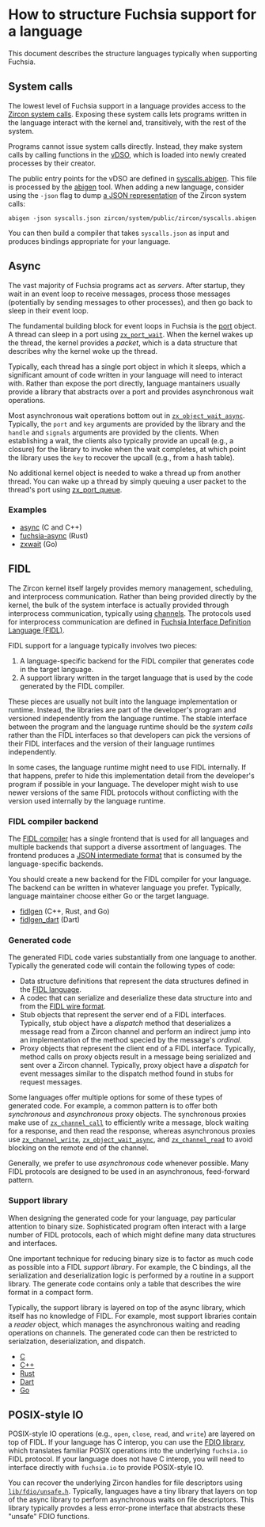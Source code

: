 # How to structure Fuchsia support for a language

This document describes the structure languages typically when supporting
Fuchsia.

## System calls

The lowest level of Fuchsia support in a language provides access to the
[Zircon system calls](https://fuchsia.googlesource.com/fuchsia/+/master/zircon/docs/syscalls/).
Exposing these system calls lets programs written in the language interact with
the kernel and, transitively, with the rest of the system.

Programs cannot issue system calls directly. Instead, they make system calls by
calling functions in the [vDSO](https://fuchsia.googlesource.com/fuchsia/+/master/zircon/docs/vdso.md),
which is loaded into newly created processes by their creator.

The public entry points for the vDSO are defined in
[syscalls.abigen](https://fuchsia.googlesource.com/fuchsia/+/master/zircon/system/public/zircon/syscalls.abigen).
This file is processed by the [abigen](https://fuchsia.googlesource.com/fuchsia/+/master/zircon/docs/vdso.md#abigen-tool)
tool. When adding a new language, consider using the `-json` flag to dump
[a JSON representation](https://fuchsia.googlesource.com/fuchsia/+/master/zircon/system/host/abigen/syscall_schema.json)
of the Zircon system calls:

```
abigen -json syscalls.json zircon/system/public/zircon/syscalls.abigen
```

You can then build a compiler that takes `syscalls.json` as input and produces
bindings appropriate for your language.

## Async

The vast majority of Fuchsia programs act as *servers*. After startup, they wait
in an event loop to receive messages, process those messages (potentially by
sending messages to other processes), and then go back to sleep in their event
loop.

The fundamental building block for event loops in Fuchsia is the
[port](https://fuchsia.googlesource.com/fuchsia/+/master/zircon/docs/objects/port.md)
object. A thread can sleep in a port using
[`zx_port_wait`](https://fuchsia.googlesource.com/fuchsia/+/master/zircon/docs/syscalls/port_wait.md).
When the kernel wakes up the thread, the kernel provides a *packet*, which is a
data structure that describes why the kernel woke up the thread.

Typically, each thread has a single port object in which it sleeps, which a
significant amount of code written in your language will need to interact with.
Rather than expose the port directly, language mantainers usually provide
a library that abstracts over a port and provides asynchronous wait operations.

Most asynchronous wait operations bottom out in
[`zx_object_wait_async`](https://fuchsia.googlesource.com/fuchsia/+/master/zircon/docs/syscalls/object_wait_async.md). Typically, the `port` and `key`
arguments are provided by the library and the `handle` and `signals`
arguments are provided by the clients. When establishing a wait, the clients
also typically provide an upcall (e.g., a closure) for the library to invoke
when the wait completes, at which point the library uses the `key` to recover
the upcall (e.g., from a hash table).

No additional kernel object is needed to wake a thread up from another thread.
You can wake up a thread by simply queuing a user packet to the thread's port
using
[zx_port_queue](https://fuchsia.googlesource.com/fuchsia/+/master/zircon/docs/syscalls/port_queue.md).

### Examples

* [async](https://fuchsia.googlesource.com/fuchsia/+/master/zircon/system/ulib/async)
  (C and C++)
* [fuchsia-async](https://fuchsia.googlesource.com/fuchsia/+/master/garnet/public/rust/fuchsia-async/) (Rust)
* [zxwait](https://fuchsia.googlesource.com/third_party/go/+/master/src/syscall/zx/zxwait/) (Go)

## FIDL

The Zircon kernel itself largely provides memory management, scheduling, and
interprocess communication. Rather than being provided directly by the kernel,
the bulk of the system interface is actually provided through interprocess
communication, typically using [channels](https://fuchsia.googlesource.com/fuchsia/+/master/zircon/docs/objects/channel.md).
The protocols used for interprocess communication are defined in
[Fuchsia Interface Definition Language (FIDL)](../fidl/README.md).

FIDL support for a language typically involves two pieces:

1. A language-specific backend for the FIDL compiler that generates code in the
   target language.
2. A support library written in the target language that is used by the code
   generated by the FIDL compiler.

These pieces are usually not built into the language implementation or runtime.
Instead, the libraries are part of the developer's program and versioned
independently from the language runtime. The stable interface between the
program and the language runtime should be the *system calls* rather than the
FIDL interfaces so that developers can pick the versions of their FIDL
interfaces and the version of their language runtimes independently.

In some cases, the language runtime might need to use FIDL internally. If that
happens, prefer to hide this implementation detail from the developer's program
if possible in your language. The developer might wish to use newer versions of
the same FIDL protocols without conflicting with the version used internally by
the language runtime.

### FIDL compiler backend

The [FIDL compiler](https://fuchsia.googlesource.com/fuchsia/+/master/zircon/system/host/fidl/)
has a single frontend that is used for all languages and multiple backends that
support a diverse assortment of languages. The frontend produces a
[JSON intermediate format](https://fuchsia.googlesource.com/fuchsia/+/master/docs/development/languages/fidl/reference/json-ir.md)
that is consumed by the language-specific backends.

You should create a new backend for the FIDL compiler for your language. The
backend can be written in whatever language you prefer. Typically, language
maintainer choose either Go or the target language.

 * [fidlgen](https://fuchsia.googlesource.com/fuchsia/+/master/garnet/go/src/fidl/compiler/backend) (C++, Rust, and Go)
 * [fidlgen_dart](https://fuchsia.googlesource.com/topaz/+/master/bin/fidlgen_dart) (Dart)

### Generated code

The generated FIDL code varies substantially from one language to another.
Typically the generated code will contain the following types of code:

* Data structure definitions that represent the data structures defined in the
  [FIDL language](https://fuchsia.googlesource.com/fuchsia/+/master/docs/development/languages/fidl/reference/language.md).
* A codec that can serialize and deserialize these data structure into and from
  the [FIDL wire format](https://fuchsia.googlesource.com/fuchsia/+/master/docs/development/languages/fidl/reference/wire-format/README.md).
* Stub objects that represent the server end of a FIDL interfaces. Typically,
  stub object have a *dispatch* method that deserializes a message read from a
  Zircon channel and perform an indirect jump into an implementation of the
  method specied by the message's *ordinal*.
* Proxy objects that represent the client end of a FIDL interface. Typically,
  method calls on proxy objects result in a message being serialized and
  sent over a Zircon channel. Typically, proxy object have a *dispatch* for
  event messages similar to the dispatch method found in stubs for request
  messages.

Some languages offer multiple options for some of these types of generated code.
For example, a common pattern is to offer both *synchronous* and *asynchronous*
proxy objects. The synchronous proxies make use of
[`zx_channel_call`](https://fuchsia.googlesource.com/fuchsia/+/master/zircon/docs/syscalls/channel_call.md)
to efficiently write a message, block waiting for a response, and then read the
response, whereas asynchronous proxies use
[`zx_channel_write`](https://fuchsia.googlesource.com/fuchsia/+/master/zircon/docs/syscalls/channel_write.md),
[`zx_object_wait_async`](https://fuchsia.googlesource.com/fuchsia/+/master/zircon/docs/syscalls/object_wait_async.md),
and
[`zx_channel_read`](https://fuchsia.googlesource.com/fuchsia/+/master/zircon/docs/syscalls/channel_read.md)
to avoid blocking on the remote end of the channel.

Generally, we prefer to use *asynchronous* code whenever possible. Many FIDL
protocols are designed to be used in an asynchronous, feed-forward pattern.

### Support library

When designing the generated code for your language, pay particular attention to
binary size. Sophisticated program often interact with a large number of FIDL
protocols, each of which might define many data structures and interfaces.

One important technique for reducing binary size is to factor as much code as
possible into a FIDL *support library*. For example, the C bindings, all the
serialization and deserialization logic is performed by a routine in a support
library. The generate code contains only a table that describes the wire format
in a compact form.

Typically, the support library is layered on top of the async library, which
itself has no knowledge of FIDL. For example, most support libraries contain a
*reader* object, which manages the asynchronous waiting and reading operations
on channels. The generated code can then be restricted to serialzation,
deserialization, and dispatch.

 * [C](https://fuchsia.googlesource.com/fuchsia/+/master/zircon/system/ulib/fidl)
 * [C++](https://fuchsia.googlesource.com/fuchsia/+/master/garnet/public/lib/fidl/cpp/)
 * [Rust](https://fuchsia.googlesource.com/fuchsia/+/master/garnet/public/lib/fidl/rust/fidl)
 * [Dart](https://fuchsia.googlesource.com/topaz/+/master/public/dart/fidl/)
 * [Go](https://fuchsia.googlesource.com/third_party/go/+/master/src/syscall/zx/fidl/)

## POSIX-style IO

POSIX-style IO operations (e.g., `open`, `close`, `read`, and `write`) are
layered on top of FIDL. If your language has C interop, you can use the
[FDIO library](https://fuchsia.googlesource.com/fuchsia/+/master/zircon/system/ulib/fdio),
which translates familiar POSIX operations into the underlying `fuchsia.io` FIDL
protocol. If your language does not have C interop, you will need to interface
directly with `fuchsia.io` to provide POSIX-style IO.

You can recover the underlying Zircon handles for file descriptors using [`lib/fdio/unsafe.h`](https://fuchsia.googlesource.com/fuchsia/+/master/zircon/system/ulib/fdio/include/lib/fdio/unsafe.h).
Typically, languages have a tiny library that layers on top of the async library
to perform asynchronous waits on file descriptors. This library typically
provdes a less error-prone interface that abstracts these "unsafe" FDIO
functions.
